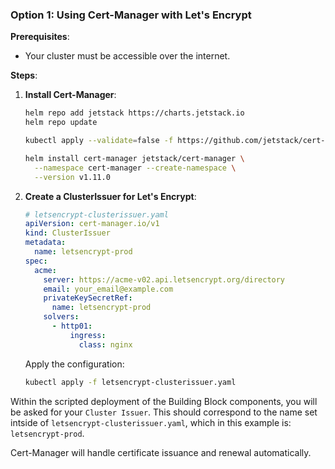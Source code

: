 
### Option 1: Using Cert-Manager with Let's Encrypt

**Prerequisites**:

- Your cluster must be accessible over the internet.

**Steps**:

1. **Install Cert-Manager**:

   ```bash
   helm repo add jetstack https://charts.jetstack.io
   helm repo update

   kubectl apply --validate=false -f https://github.com/jetstack/cert-manager/releases/download/v1.11.0/cert-manager.crds.yaml

   helm install cert-manager jetstack/cert-manager \
     --namespace cert-manager --create-namespace \
     --version v1.11.0
   ```

2. **Create a ClusterIssuer for Let's Encrypt**:

   ```yaml
   # letsencrypt-clusterissuer.yaml
   apiVersion: cert-manager.io/v1
   kind: ClusterIssuer
   metadata:
     name: letsencrypt-prod
   spec:
     acme:
       server: https://acme-v02.api.letsencrypt.org/directory
       email: your_email@example.com
       privateKeySecretRef:
         name: letsencrypt-prod
       solvers:
         - http01:
             ingress:
               class: nginx
   ```

   Apply the configuration:

   ```bash
   kubectl apply -f letsencrypt-clusterissuer.yaml
   ```


Within the scripted deployment of the Building Block components, you will be asked for your `Cluster Issuer`. This should correspond to the name set intside of `letsencrypt-clusterissuer.yaml`, which in this example is: `letsencrypt-prod`. 

Cert-Manager will handle certificate issuance and renewal automatically.
